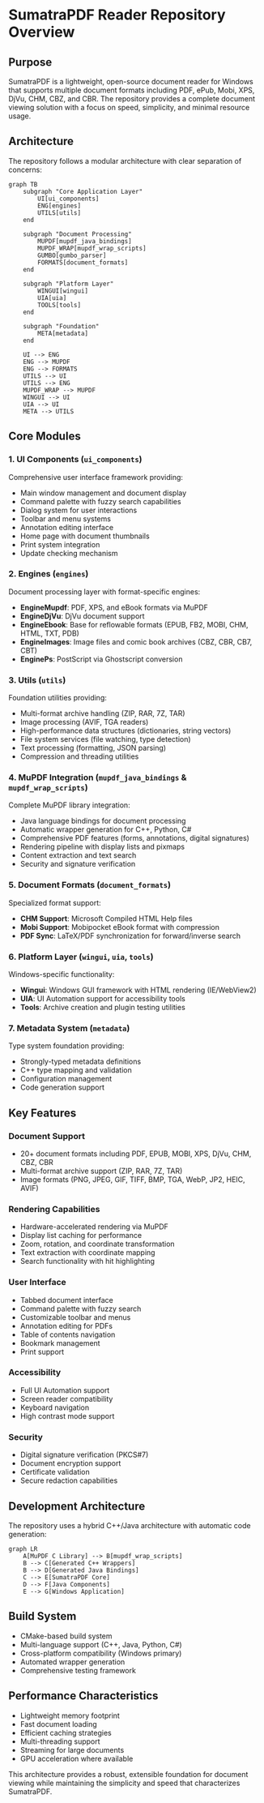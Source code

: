 # SumatraPDF Reader Repository Overview

## Purpose

SumatraPDF is a lightweight, open-source document reader for Windows that supports multiple document formats including PDF, ePub, Mobi, XPS, DjVu, CHM, CBZ, and CBR. The repository provides a complete document viewing solution with a focus on speed, simplicity, and minimal resource usage.

## Architecture

The repository follows a modular architecture with clear separation of concerns:

```mermaid
graph TB
    subgraph "Core Application Layer"
        UI[ui_components]
        ENG[engines]
        UTILS[utils]
    end
    
    subgraph "Document Processing"
        MUPDF[mupdf_java_bindings]
        MUPDF_WRAP[mupdf_wrap_scripts]
        GUMBO[gumbo_parser]
        FORMATS[document_formats]
    end
    
    subgraph "Platform Layer"
        WINGUI[wingui]
        UIA[uia]
        TOOLS[tools]
    end
    
    subgraph "Foundation"
        META[metadata]
    end
    
    UI --> ENG
    ENG --> MUPDF
    ENG --> FORMATS
    UTILS --> UI
    UTILS --> ENG
    MUPDF_WRAP --> MUPDF
    WINGUI --> UI
    UIA --> UI
    META --> UTILS
```

## Core Modules

### 1. **UI Components** (`ui_components`)
Comprehensive user interface framework providing:
- Main window management and document display
- Command palette with fuzzy search capabilities
- Dialog system for user interactions
- Toolbar and menu systems
- Annotation editing interface
- Home page with document thumbnails
- Print system integration
- Update checking mechanism

### 2. **Engines** (`engines`)
Document processing layer with format-specific engines:
- **EngineMupdf**: PDF, XPS, and eBook formats via MuPDF
- **EngineDjVu**: DjVu document support
- **EngineEbook**: Base for reflowable formats (EPUB, FB2, MOBI, CHM, HTML, TXT, PDB)
- **EngineImages**: Image files and comic book archives (CBZ, CBR, CB7, CBT)
- **EnginePs**: PostScript via Ghostscript conversion

### 3. **Utils** (`utils`)
Foundation utilities providing:
- Multi-format archive handling (ZIP, RAR, 7Z, TAR)
- Image processing (AVIF, TGA readers)
- High-performance data structures (dictionaries, string vectors)
- File system services (file watching, type detection)
- Text processing (formatting, JSON parsing)
- Compression and threading utilities

### 4. **MuPDF Integration** (`mupdf_java_bindings` & `mupdf_wrap_scripts`)
Complete MuPDF library integration:
- Java language bindings for document processing
- Automatic wrapper generation for C++, Python, C#
- Comprehensive PDF features (forms, annotations, digital signatures)
- Rendering pipeline with display lists and pixmaps
- Content extraction and text search
- Security and signature verification

### 5. **Document Formats** (`document_formats`)
Specialized format support:
- **CHM Support**: Microsoft Compiled HTML Help files
- **Mobi Support**: Mobipocket eBook format with compression
- **PDF Sync**: LaTeX/PDF synchronization for forward/inverse search

### 6. **Platform Layer** (`wingui`, `uia`, `tools`)
Windows-specific functionality:
- **Wingui**: Windows GUI framework with HTML rendering (IE/WebView2)
- **UIA**: UI Automation support for accessibility tools
- **Tools**: Archive creation and plugin testing utilities

### 7. **Metadata System** (`metadata`)
Type system foundation providing:
- Strongly-typed metadata definitions
- C++ type mapping and validation
- Configuration management
- Code generation support

## Key Features

### Document Support
- 20+ document formats including PDF, EPUB, MOBI, XPS, DjVu, CHM, CBZ, CBR
- Multi-format archive support (ZIP, RAR, 7Z, TAR)
- Image formats (PNG, JPEG, GIF, TIFF, BMP, TGA, WebP, JP2, HEIC, AVIF)

### Rendering Capabilities
- Hardware-accelerated rendering via MuPDF
- Display list caching for performance
- Zoom, rotation, and coordinate transformation
- Text extraction with coordinate mapping
- Search functionality with hit highlighting

### User Interface
- Tabbed document interface
- Command palette with fuzzy search
- Customizable toolbar and menus
- Annotation editing for PDFs
- Table of contents navigation
- Bookmark management
- Print support

### Accessibility
- Full UI Automation support
- Screen reader compatibility
- Keyboard navigation
- High contrast mode support

### Security
- Digital signature verification (PKCS#7)
- Document encryption support
- Certificate validation
- Secure redaction capabilities

## Development Architecture

The repository uses a hybrid C++/Java architecture with automatic code generation:

```mermaid
graph LR
    A[MuPDF C Library] --> B[mupdf_wrap_scripts]
    B --> C[Generated C++ Wrappers]
    B --> D[Generated Java Bindings]
    C --> E[SumatraPDF Core]
    D --> F[Java Components]
    E --> G[Windows Application]
```

## Build System

- CMake-based build system
- Multi-language support (C++, Java, Python, C#)
- Cross-platform compatibility (Windows primary)
- Automated wrapper generation
- Comprehensive testing framework

## Performance Characteristics

- Lightweight memory footprint
- Fast document loading
- Efficient caching strategies
- Multi-threading support
- Streaming for large documents
- GPU acceleration where available

This architecture provides a robust, extensible foundation for document viewing while maintaining the simplicity and speed that characterizes SumatraPDF.